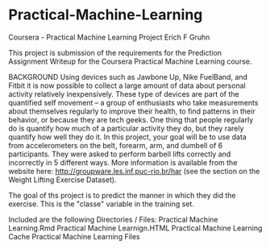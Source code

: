 # Practical-Machine-Learning
Coursera - Practical Machine Learning Project
Erich F Gruhn

This project is submission of the requirements for the Prediction Assignment Writeup for the Coursera Practical Machine Learning course.

BACKGROUND
Using devices such as Jawbone Up, Nike FuelBand, and Fitbit it is now possible to collect a large amount of data about personal activity relatively inexpensively. These type of devices are part of the quantified self movement – a group of enthusiasts who take measurements about themselves regularly to improve their health, to find patterns in their behavior, or because they are tech geeks. One thing that people regularly do is quantify how much of a particular activity they do, but they rarely quantify how well they do it. In this project, your goal will be to use data from accelerometers on the belt, forearm, arm, and dumbell of 6 participants. They were asked to perform barbell lifts correctly and incorrectly in 5 different ways. More information is available from the website here: http://groupware.les.inf.puc-rio.br/har (see the section on the Weight Lifting Exercise Dataset).

The goal of ths project is to predict the manner in which they did the exercise. This is the "classe" variable in the training set. 

Included are the following Directories / Files:
Practical Machine Learning.Rmd
Practical Machine Learnign.HTML
Practical Machine Learning Cache
Practical Machine Learning Files
